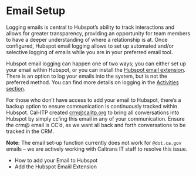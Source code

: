 # Email Setup

Logging emails is central to Hubspot’s ability to track interactions and allows for greater transparency, providing an opportunity for team members to have a deeper understanding of where a relationship is at. Once configured, Hubspot email logging allows to set up automated and/or selective logging of emails while you are in your preferred email tool.

Hubspot email logging can happen one of two ways; you can either set up your email within Hubspot, or you can install the [Hubspot email extension](https://knowledge.hubspot.com/connected-email/how-to-install-hubspot-sales). There is an option to log your emails into the system, but is not the preferred method. You can find more details on logging in the [Activities section](https://docs.calitp.org/customer-success/contacts/activities).

For those who don’t have access to add your email to Hubspot, there’s a backup option to ensure communication is continuously tracked within Hubspot. Cal-ITP created [crm@calitp.org](mailto:crm@calitp.org) to bring all conversations into Hubspot by simply cc’ing this email in any of your communication. Ensure the crm@ email is CC’d, as we want all back and forth conversations to be tracked in the CRM.

**Note:** The email set-up function currently does not work for `@dot.ca.gov` emails – we are actively working with Caltrans IT staff to resolve this issue.

- How to add your Email to Hubspot
- Add the Hubspot Emaiil Extension
